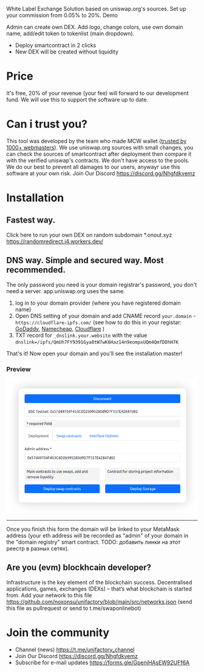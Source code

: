 White Label Exchange Solution based on uniswap.org's sources. Set up your commission from 0.05% to 20%. Demo

Admin can create own DEX. Add logo, change colors, use own domain name, add/edit token to tokenlist (main dropdown). 

- Deploy smartcontract in 2 clicks
- New DEX will be created without liquidity

# Price
It's free, 20% of your revenue (your fee) will forward to our development fund. We will use this to support the software up to date. 

# Can i trust you? 
This tool was developed by the team who made MCW wallet ([trusted by 1000+ webmasters](https://codecanyon.net/item/multicurrency-crypto-wallet-and-exchange-widgets-for-wordpress/23532064)). We use uniswap.org sources with small changes, you can check the sources of smartcontract after deployment then compare it with the verified uniswap's contracts. We don't have access to the pools. We do our best to prevent all damages to our users, anywayг use this software at your own risk. Join Our Discord https://discord.gg/Nhgfdkvemz

# Installation

## Fastest way. 
Click here to run your own DEX on random subdomain *.onout.xyz https://randomredirect.i4.workers.dev/

## DNS way. Simple and secured way. Most recommended.
The only password you need is your domain registrar's password, you don't need a server. app.uniswap.org uses the same. 

1. log in to your domain provider (where you have registered domain name)
2. Open DNS setting of your domain and add CNAME record `your.domain` - `https://cloudflare-ipfs.com/` (see how to do this in your registar: [GoDaddy](https://www.google.com/search?q=how+to+add+cname+in+godaddy), [Namecheap](https://www.google.com/search?q=how+to+add+cname+in+Namecheap), [Cloudflare](https://www.google.com/search?q=how+to+add+cname+in+Cloudflare)
)
3. TXT record for `_dnslink.your.website` with the value `dnslink=/ipfs/QmUh7FY9391Gya8tW7wK6Haz14n9eompxUQm4QmfDDhH7K`

That's it! Now open your domain and you'll see the installation master! 

### Preview

<img src="./images/deploymentTab.png">

---

Once you finish this form the domain will be linked to your MetaMask address (your eth address will be recorded as "admin" of your domain in the "domain registry" smart contract. TODO: добавить линки на этот реестр в разных сетях).

## Are you (evm) blockhcain developer? 
Infrastructure is the key element of the blockchain success. Decentralised applications, games, exchanges (DEXs) – that’s what blockchain is started from. Add your network to this file https://github.com/noxonsu/unifactory/blob/main/src/networks.json (send this file as pullrequest or send to t.me/swaponlinebot)

# Join the community
- Channel (news) https://t.me/unifactory_channel 
- Join Our Discord https://discord.gg/Nhgfdkvemz
- Subscribe for e-mail updates https://forms.gle/GpenjHAsEW92UFf6A
